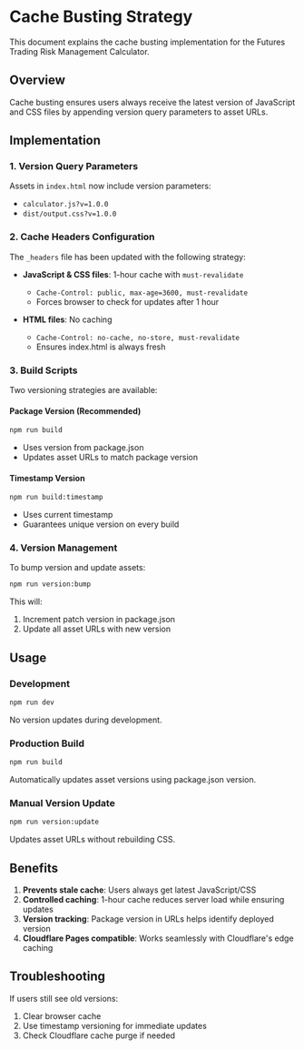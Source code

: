 # Cache Busting Strategy

This document explains the cache busting implementation for the Futures Trading Risk Management Calculator.

## Overview

Cache busting ensures users always receive the latest version of JavaScript and CSS files by appending version query parameters to asset URLs.

## Implementation

### 1. Version Query Parameters

Assets in `index.html` now include version parameters:
- `calculator.js?v=1.0.0`
- `dist/output.css?v=1.0.0`

### 2. Cache Headers Configuration

The `_headers` file has been updated with the following strategy:

- **JavaScript & CSS files**: 1-hour cache with `must-revalidate`
  - `Cache-Control: public, max-age=3600, must-revalidate`
  - Forces browser to check for updates after 1 hour

- **HTML files**: No caching
  - `Cache-Control: no-cache, no-store, must-revalidate`
  - Ensures index.html is always fresh

### 3. Build Scripts

Two versioning strategies are available:

#### Package Version (Recommended)
```bash
npm run build
```
- Uses version from package.json
- Updates asset URLs to match package version

#### Timestamp Version
```bash
npm run build:timestamp
```
- Uses current timestamp
- Guarantees unique version on every build

### 4. Version Management

To bump version and update assets:
```bash
npm run version:bump
```
This will:
1. Increment patch version in package.json
2. Update all asset URLs with new version

## Usage

### Development
```bash
npm run dev
```
No version updates during development.

### Production Build
```bash
npm run build
```
Automatically updates asset versions using package.json version.

### Manual Version Update
```bash
npm run version:update
```
Updates asset URLs without rebuilding CSS.

## Benefits

1. **Prevents stale cache**: Users always get latest JavaScript/CSS
2. **Controlled caching**: 1-hour cache reduces server load while ensuring updates
3. **Version tracking**: Package version in URLs helps identify deployed version
4. **Cloudflare Pages compatible**: Works seamlessly with Cloudflare's edge caching

## Troubleshooting

If users still see old versions:
1. Clear browser cache
2. Use timestamp versioning for immediate updates
3. Check Cloudflare cache purge if needed